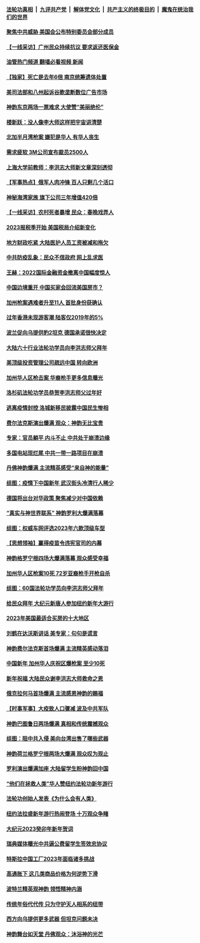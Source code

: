 ####  [法轮功真相](../../../../basic/blob/master/README.md?t=01251612) &nbsp;|&nbsp; [九评共产党](../../../../9ping.md/blob/master/README.md?t=01251612) &nbsp;|&nbsp; [解体党文化](../../../../jtdwh.md/blob/master/README.md?t=01251612)  &nbsp;|&nbsp; [共产主义的终极目的](../../../../gczydzjmd.md/blob/master/README.md?t=01251612) &nbsp;|&nbsp; [魔鬼在统治我们的世界](../../../../mgztzwmdsj.md/blob/master/README.md?t=01251612) 

#### [聚焦中共威胁 美国会公布特别委员会部分成员](../pages/nf4514/n13914942.md?t=01251612) 

#### [【一线采访】广州民众持续抗议 要求返还医保金](../pages/nf4514/n13914652.md?t=01251612) 

#### [油管热门频道 翻墙必看视频 新闻](http://129.146.143.75:81/youtube.html?01251612)

#### [【独家】死亡是去年6倍 南京统筹遗体处置](../pages/nf4514/n13914832.md?t=01251612) 

#### [美司法部和八州起诉谷歌垄断数位广告市场](../pages/nf4514/n13914789.md?t=01251612) 

#### [神韵东京两场一票难求 大使赞“美丽绝伦”](../pages/nf4514/n13914763.md?t=01251612) 

#### [楼新跃：没人像李大师这样把宇宙讲清楚](../pages/nf4514/n13914341.md?t=01251612) 

#### [北加半月湾枪案 嫌犯是华人 有华人丧生](../pages/nf4514/n13914758.md?t=01251612) 

#### [需求疲软 3M公司宣布裁员2500人](../pages/nf4514/n13914721.md?t=01251612) 

#### [上海大学前教师：李洪志大师新文章深刻透彻](../pages/nf4514/n13914400.md?t=01251612) 

#### [【军事热点】俄军人肉冲锋 百人只剩几个活口](../pages/nf4514/n13914610.md?t=01251612) 

#### [神秘海湾家族 旗下公司三年增值420倍](../pages/nf4514/n13914494.md?t=01251612) 

#### [【一线采访】农村死者暴增 民众：春晚戏弄人](../pages/nf4514/n13912040.md?t=01251612) 

#### [2023报税季开始 美国税局介绍新变化](../pages/nf4514/n13914403.md?t=01251612) 

#### [地方财政吃紧 大陆医护人员工资被减和拖欠](../pages/nf4514/n13914395.md?t=01251612) 

#### [中共防疫乱象：民众不信政府 网上乱求医](../pages/nf4514/n13914293.md?t=01251612) 

#### [王赫：2022国际金融资金撤离中国幅度惊人](../pages/nf4514/n13914384.md?t=01251612) 

#### [中国边境重开 中国买家会回流美国房市？](../pages/nf4514/n13914354.md?t=01251612) 

#### [加州枪案遇难者升至11人 首批身份获确认](../pages/nf4514/n13914312.md?t=01251612) 

#### [过年香港未现游客潮 陆客仅2019年的5%](../pages/nf4514/n13914334.md?t=01251612) 

#### [波兰促向乌提供豹2坦克 德国承诺很快决定](../pages/nf4514/n13914193.md?t=01251612) 

#### [大陆六十行业法轮功学员向李洪志师父拜年](../pages/nf4514/n13914164.md?t=01251612) 

#### [美顶级投资管理公司疏远中国 转向欧洲](../pages/nf4514/n13914279.md?t=01251612) 

#### [加州华人区枪击案 华裔枪手更多信息曝光](../pages/nf4514/n13914171.md?t=01251612) 

#### [洛杉矶法轮功学员恭贺李洪志师父过年好](../pages/nf4514/n13913651.md?t=01251612) 

#### [逃离疫情封控 洛城新移民披露中国民生惨相](../pages/nf4514/n13913540.md?t=01251612) 

#### [费尔法克斯演出爆满 观众：神韵无比宝贵](../pages/nf4514/n13914130.md?t=01251612) 

#### [专家：官员躺平 内斗不止 中共处于崩溃边缘](../pages/nf4514/n13914074.md?t=01251612) 

#### [多国电站现烂尾 中共一带一路项目在崩溃](../pages/nf4514/n13914062.md?t=01251612) 

#### [丹佛神韵爆满 主流精英感受“来自神的能量”](../pages/nf4514/n13914000.md?t=01251612) 

#### [组图：疫情下中国新年 武汉街头冷清行人稀少](../pages/nf4514/n13909227.md?t=01251612) 

#### [德国将出台对华政策 聚焦减少对中国依赖](../pages/nf4514/n13913543.md?t=01251612) 

#### [“真实与神世界联系” 神韵罗利大爆满落幕](../pages/nf4514/n13913670.md?t=01251612) 

#### [组图：权威车网评选2023年六款顶级车型](../pages/nf4514/n13910552.md?t=01251612) 

#### [【思想领袖】赢得疫苗令违宪官司的内幕](../pages/nf4514/n13889145.md?t=01251612) 

#### [神韵格罗宁根四场大爆满落幕 观众感受幸福](../pages/nf4514/n13913901.md?t=01251612) 

#### [加州华人区枪案10死 72岁亚裔枪手开枪自杀](../pages/nf4514/n13913485.md?t=01251612) 

#### [组图：60国法轮功学员向李洪志师父拜年](../pages/nf4514/n13910041.md?t=01251612) 

#### [给民众拜年 大纪元新唐人参加纽约新年大游行](../pages/nf4514/n13913402.md?t=01251612) 

#### [2023年美国最适合买房的十大地区](../pages/nf4514/n13913473.md?t=01251612) 

#### [刘鹤在达沃斯讲话 美专家：句句是谎言](../pages/nf4514/n13912788.md?t=01251612) 

#### [神韵费尔法克斯首场爆满 主流精英感动落泪](../pages/nf4514/n13913271.md?t=01251612) 

#### [中国新年 加州华人庆祝区爆枪案 至少10死](../pages/nf4514/n13913273.md?t=01251612) 

#### [新年祝福 大陆民众谢李洪志大师救命之恩](../pages/nf4514/n13912505.md?t=01251612) 

#### [俄克拉何马首场爆满 主流感恩神韵的赐福](../pages/nf4514/n13913039.md?t=01251612) 

#### [【时事军事】大疫致人口骤减 波及中共军队](../pages/nf4514/n13913023.md?t=01251612) 

#### [神韵巴图鲁日两场爆满 真相和传统震撼观众](../pages/nf4514/n13912996.md?t=01251612) 

#### [组图：阻中共入侵 美向台湾出售了哪些武器](../pages/nf4514/n13904268.md?t=01251612) 

#### [神韵荷兰格罗宁根两场大爆满 观众叹为观止](../pages/nf4514/n13912877.md?t=01251612) 

#### [罗利演出爆满加座 大陆留学生盼神韵回中国](../pages/nf4514/n13912898.md?t=01251612) 

#### [“他们在拯救人类”华人赞纽约法轮功新年游行](../pages/nf4514/n13912716.md?t=01251612) 

#### [法轮功创始人发表《为什么会有人类》](../pages/nf4514/n13912117.md?t=01251612) 

#### [纽约法拉盛新年游行热闹登场 十万观众争睹](../pages/nf4514/n13912600.md?t=01251612) 

#### [大纪元2023癸卯年新年贺词](../pages/nf4514/n13912003.md?t=01251612) 

#### [瑞典媒体曝光中共逼公费留学生签效忠协议](../pages/nf4514/n13912574.md?t=01251612) 

#### [特斯拉中国工厂2023年面临诸多挑战](../pages/nf4514/n13912365.md?t=01251612) 

#### [高通胀下 这几类商品价格为何逆势下滑](../pages/nf4514/n13912549.md?t=01251612) 

#### [波特兰精英观神韵 领悟精神内涵](../pages/nf4514/n13912504.md?t=01251612) 

#### [传统年俗代代传  只为守护天人相系的纽带](../pages/nf4514/n13906912.md?t=01251612) 

#### [西方向乌提供更多武器 但坦克问题未决](../pages/nf4514/n13912538.md?t=01251612) 

#### [神韵舞台如天堂 丹佛观众：沐浴神的光芒](../pages/nf4514/n13912486.md?t=01251612) 

<img src='http://gfw-breaker.win/goodnews/indexes/nf4514.md' width='0px' height='0px'/>
